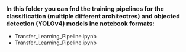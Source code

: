 ### In this folder you can fnd the training pipelines for the classification (multiple different architectres) and objected detection (YOLOv4) models ine notebook formats:
* Transfer_Learning_Pipeline.ipynb
* Transfer_Learning_Pipeline.ipynb
